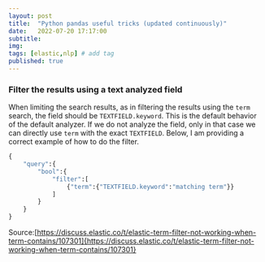 ```yaml
---
layout: post
title:  "Python pandas useful tricks (updated continuously)"
date:   2022-07-20 17:17:00
subtitle: 
img:
tags: [elastic,nlp] # add tag
published: true
---
```

### Filter the results using a text analyzed field

When limiting the search results, as in filtering the results using the `term` search, the field should be `TEXTFIELD.keyword`. This is the default behavior of the default analyzer. If we do not analyze the field, only in that case we can directly use `term` with the exact `TEXTFIELD`. Below, I am providing a correct example of how to do the filter.
```python
{
    "query":{
        "bool":{
            "filter":[
                {"term":{"TEXTFIELD.keyword":"matching term"}}
            ]
        }
    }
}
```
Source:[https://discuss.elastic.co/t/elastic-term-filter-not-working-when-term-contains/107301]{https://discuss.elastic.co/t/elastic-term-filter-not-working-when-term-contains/107301}